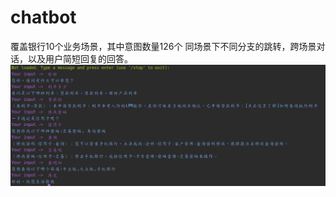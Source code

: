 # chatbot
覆盖银行10个业务场景，其中意图数量126个
同场景下不同分支的跳转，跨场景对话，以及用户简短回复的回答。
![image](https://github.com/ycxzen/chatbot/blob/main/images/dialogue_1.png)

